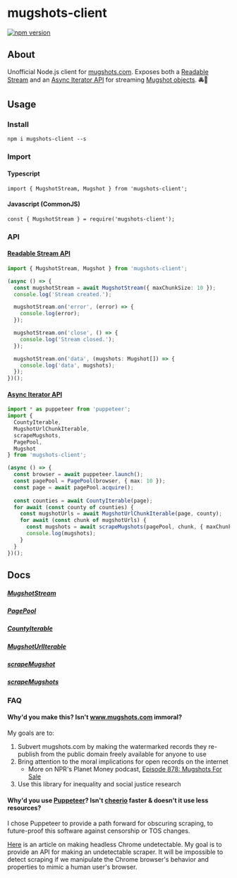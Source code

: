 # mugshots-client

[![npm version](https://badge.fury.io/js/mugshots-client.svg)](https://badge.fury.io/js/mugshots-client)

## About
Unofficial Node.js client for [mugshots.com](https://mugshots.com/).  Exposes both a [Readable Stream](https://nodejs.org/api/stream.html#stream_readable_streams) and an [Async Iterator API](https://developer.mozilla.org/en-US/docs/Web/JavaScript/Reference/Global_Objects/Symbol/asyncIterator) for streaming [Mugshot objects](https://github.com/agaricide/mugshots-client/blob/master/src/client/types/Mugshot.ts). 🚔👮

## Usage

### Install

`npm i mugshots-client --s`

### Import
#### Typescript

`import { MugshotStream, Mugshot } from 'mugshots-client';`


#### Javascript (CommonJS)

`const { MugshotStream } = require('mugshots-client');`

### API
#### [Readable Stream API](https://github.com/agaricide/mugshots-client/blob/master/examples/stream.ts)

```ts
import { MugshotStream, Mugshot } from 'mugshots-client';

(async () => {
  const mugshotStream = await MugshotStream({ maxChunkSize: 10 });
  console.log('Stream created.');

  mugshotStream.on('error', (error) => {
    console.log(error);
  });

  mugshotStream.on('close', () => {
    console.log('Stream closed.');
  });

  mugshotStream.on('data', (mugshots: Mugshot[]) => {
    console.log('data', mugshots);
  });
})();
```

#### [Async Iterator API](https://github.com/agaricide/mugshots-client/blob/master/examples/iterables.ts)

```ts
import * as puppeteer from 'puppeteer';
import {
  CountyIterable,
  MugshotUrlChunkIterable,
  scrapeMugshots,
  PagePool,
  Mugshot
} from 'mugshots-client';

(async () => {
  const browser = await puppeteer.launch();
  const pagePool = PagePool(browser, { max: 10 });
  const page = await pagePool.acquire();
 
  const counties = await CountyIterable(page);
  for await (const county of counties) {
    const mugshotUrls = await MugshotUrlChunkIterable(page, county);
    for await (const chunk of mugshotUrls) {
      const mugshots = await scrapeMugshots(pagePool, chunk, { maxChunkSize: 20 });
      console.log(mugshots);
    }
  }
})();
```

## Docs

##### [MugshotStream](https://github.com/agaricide/mugshots-client/blob/master/docs/modules/_client_mugshots_mugshotstream_.md)
##### [PagePool](https://github.com/agaricide/mugshots-client/blob/master/docs/modules/_client_utils_pagepool_.md)
##### [CountyIterable](https://github.com/agaricide/mugshots-client/blob/master/docs/modules/_client_counties_countyiterable_.md)
##### [MugshotUrlIterable](https://github.com/agaricide/mugshots-client/blob/master/docs/modules/_client_mugshots_mugshoturliterable_.md)
##### [scrapeMugshot](https://github.com/agaricide/mugshots-client/blob/master/docs/modules/_client_mugshots_scrapemugshot_.md)
##### [scrapeMugshots](https://github.com/agaricide/mugshots-client/blob/master/docs/modules/_client_mugshots_scrapemugshots_.md)

### FAQ

#### Why'd you make this? Isn't www.mugshots.com immoral?

My goals are to:
1.  Subvert mugshots.com by making the watermarked records they re-publish from the public domain freely available for anyone to use
2.  Bring attention to the moral implications for open records on the internet
    - More on NPR's Planet Money podcast, [Episode 878: Mugshots For Sale](https://www.npr.org/sections/money/2018/11/23/670149449/episode-878-mugshots-for-sale)
3.  Use this library for inequality and social justice research

#### Why'd you use [Puppeteer](https://github.com/GoogleChrome/puppeteer)?  Isn't [cheerio](https://github.com/cheeriojs/cheerio) faster & doesn't it use less resources?

I chose Puppeteer to provide a path forward for obscuring scraping, to future-proof this software against censorship or TOS changes.

[Here](https://intoli.com/blog/making-chrome-headless-undetectable/) is an article on making headless Chrome undetectable. My goal is to provide an API for making an undetectable scraper. It will be impossible to detect scraping if we manipulate the Chrome browser's behavior and properties to mimic a human user's browser.
